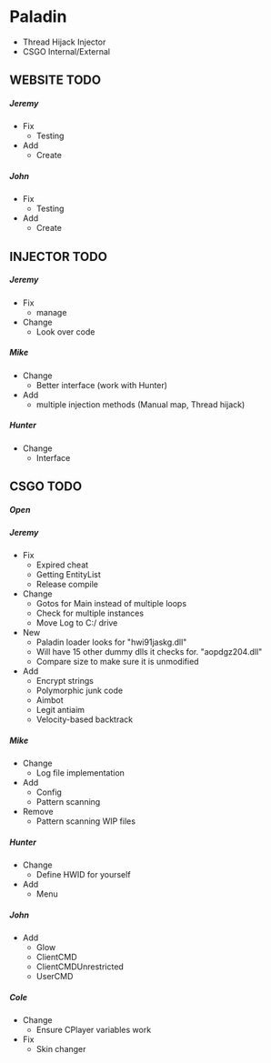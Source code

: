 # Paladin
- Thread Hijack Injector
- CSGO Internal/External

## WEBSITE TODO
##### Jeremy
- Fix
   - Testing
- Add
   - Create
##### John
- Fix
   - Testing
- Add
   - Create

## INJECTOR TODO
##### Jeremy
- Fix
   - manage
- Change
   - Look over code
##### Mike
- Change
   - Better interface (work with Hunter)
- Add
   - multiple injection methods (Manual map, Thread hijack)
##### Hunter
- Change
   - Interface

## CSGO TODO
##### Open
##### Jeremy
- Fix
   - Expired cheat
   - Getting EntityList
   - Release compile
- Change
   - Gotos for Main instead of multiple loops
   - Check for multiple instances
   - Move Log to C:/ drive
- New
   - Paladin loader looks for "hwi91jaskg.dll"
   - Will have 15 other dummy dlls it checks for. "aopdgz204.dll"
   - Compare size to make sure it is unmodified
- Add
   - Encrypt strings
   - Polymorphic junk code
   - Aimbot
   - Legit antiaim
   - Velocity-based backtrack
##### Mike
- Change
   - Log file implementation
- Add
   - Config
   - Pattern scanning
- Remove
   - Pattern scanning WIP files
##### Hunter
- Change
   - Define HWID for yourself
- Add
   - Menu
##### John
- Add
   - Glow
   - ClientCMD
   - ClientCMDUnrestricted
   - UserCMD
##### Cole
- Change
   - Ensure CPlayer variables work
- Fix
   - Skin changer